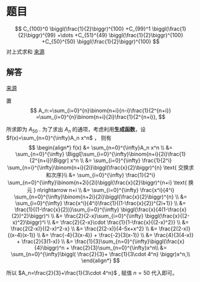 # 题目
$$
    C_{100}^0 \biggl(\frac{1}{2}\biggr)^{100}
    +C_{99}^1 \biggl(\frac{1}{2}\biggr)^{99}
    +\dots
    +C_{51}^{49} \biggl(\frac{1}{2}\biggr)^{100}
    +C_{50}^{50} \biggl(\frac{1}{2}\biggr)^{100}
$$
对上式求和 
[来源](https://www.zhihu.com/question/402309978/answer/2582880019)

## 解答
[来源](https://www.zhihu.com/question/402309978/answer/2582880019)

置
$$
    A_n:=\sum_{i=0}^{n}\binom{n+i}{n-i}\frac{1}{2^{n+i}}
    =\sum_{i=0}^{n}\binom{n+i}{2i}\frac{1}{2^{n+i}},
$$

所求即为 $A_{50}$ . 为了求出 $A_n$ 的通项，考虑利用**生成函数**，设 $f(x)=\sum_{n=0}^{\infty}A_n x^n$ ， 则有
$$
    \begin{align*}
        f(x) 
        &= \sum_{n=0}^{\infty}A_n x^n \\
        &= \sum_{n=0}^{\infty} \Biggl[\sum_{i=0}^{\infty}\binom{n+i}{2i}\frac{1}{2^{n+i}}\Biggr] x^n \\
        &= \sum_{i=0}^{\infty} \frac{1}{2^i} \sum_{n=i}^{\infty}\binom{n+i}{2i}\biggl(\frac{x}{2}\biggr)^{n} \text{  交换求和次序}\\
        &= \sum_{i=0}^{\infty} \frac{1}{2^i} \sum_{n=0}^{\infty}\binom{n+2i}{2i}\biggl(\frac{x}{2}\biggr)^{n+i} \text{  换元 } n\rightarrow n+i \\
        &= \sum_{i=0}^{\infty} \frac{x^i}{4^i} \sum_{n=0}^{\infty}\binom{n+2i}{2i}\biggl(\frac{x}{2}\biggr)^{n} \\
        &= \sum_{i=0}^{\infty} \frac{x^i}{4^i}\frac{1}{(1-\frac{x}{2})^{2i+1}} \\
        &= \frac{1}{(1-\frac{x}{2})}\sum_{i=0}^{\infty} \biggl(\frac{x}{4(1-\frac{x}{2})^2}\biggr)^i \\
        &= \frac{2}{2-x}\sum_{i=0}^{\infty} \biggl(\frac{x}{(2-x)^2}\biggr)^i \\
        &= \frac{2}{2-x}\cdot \frac{1}{1-\frac{x}{(2-x)^2}} \\
        &= \frac{2(2-x)}{(2-x)^2-x} \\
        &= \frac{2(2-x)}{4-5x+x^2} \\
        &= \frac{2(2-x)}{(x-4)(x-1)} \\
        &= \frac{-4}{3(x-4)} + \frac{-2}{3(x-1)} \\
        &= \frac{4}{3(4-x)} + \frac{2}{3(1-x)} \\
        &= \frac{1}{3}\sum_{n=0}^{\infty}\biggl(\frac{x}{4}\biggr)^n + \frac{2}{3}\sum_{n=0}^{\infty}x^n\\
        &= \sum_{n=0}^{\infty}\biggl(
            \frac{2}{3}+
            \frac{1}{3\cdot 4^n}
        \biggr)x^n,\\
    \end{align*}
$$

所以 $A_n=\frac{2}{3}+\frac{1}{3\cdot 4^n}$ , 赋值 $n=50$ 代入即可。